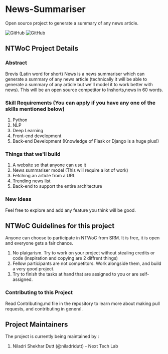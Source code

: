 # News-Summariser
Open source project to generate a summary of any news article.

![GitHub](https://img.shields.io/badge/NTWoC-2018-blue.svg) ![GitHub](https://img.shields.io/badge/License-Apache%202.0-blue.svg)

## NTWoC Project Details

### Abstract

Brevis (Latin word for short) News is a news summariser which can generate a summary of any news article (technically it will be able to generate a summary of any article but we'll model it to work better with news). This will be an open source competitor to Inshorts,news in 60 words.

### Skill Requirements (You can apply if you have any one of the skills mentioned below)
1) Python
2) NLP 
3) Deep Learning
4) Front-end development
4) Back-end Development (Knowledge of Flask or Django is a huge plus!)

### Things that we'll build

1) A website so that anyone can use it 
2) News summariser model (This will require a lot of work)
3) Fetching an article from a URL
4) Trending news list
5) Back-end to support the entire architecture  

### New Ideas
Feel free to explore and add any feature you think will be good.

## NTWoC Guidelines for this project

Anyone can choose to participate in NTWoC from SRM. It is free, it is open and everyone gets a fair chance.

1) No plaigarism. Try to work on your project without stealing credits or code (inspiration and copying are 2 diffrent things) 
2) Fellow participants are not competitors. Work alongside them, and build a very good project.  
3) Try to finish the tasks at hand that are assigned to you or are self-assigned.

### Contributing to this Project
Read Contributing.md file in the repository to learn more about making pull requests, and contributing in general.

## Project Maintainers
The project is currently being maintained by :  
1) Niladri Shekhar Dutt (@niladridutt) - Next Tech Lab
